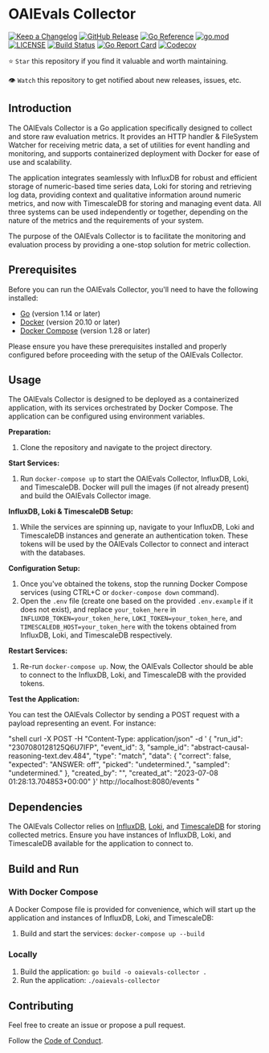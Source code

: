 # OAIEvals Collector

[![Keep a Changelog](https://img.shields.io/badge/changelog-Keep%20a%20Changelog-%23E05735)](CHANGELOG.md)
[![GitHub Release](https://img.shields.io/github/v/release/oaievals-collector/seed)](https://github.com/oaievals-collector/seed/releases)
[![Go Reference](https://pkg.go.dev/badge/github.com/oaievals-collector/seed.svg)](https://pkg.go.dev/github.com/oaievals-collector/seed)
[![go.mod](https://img.shields.io/github/go-mod/go-version/oaievals-collector/seed)](go.mod)
[![LICENSE](https://img.shields.io/github/license/oaievals-collector/seed)](LICENSE)
[![Build Status](https://img.shields.io/github/actions/workflow/status/oaievals-collector/seed/build.yml?branch=main)](https://github.com/oaievals-collector/seed/actions?query=workflow%3Abuild+branch%3Amain)
[![Go Report Card](https://goreportcard.com/badge/github.com/oaievals-collector/seed)](https://goreportcard.com/report/github.com/oaievals-collector/seed)
[![Codecov](https://codecov.io/gh/oaievals-collector/seed/branch/main/graph/badge.svg)](https://codecov.io/gh/oaievals-collector/seed)

⭐ `Star` this repository if you find it valuable and worth maintaining.

👁 `Watch` this repository to get notified about new releases, issues, etc.

## Introduction

The OAIEvals Collector is a Go application specifically designed to collect and store raw evaluation metrics. It provides an HTTP handler & FileSystem Watcher for receiving metric data, a set of utilities for event handling and monitoring, and supports containerized deployment with Docker for ease of use and scalability.

The application integrates seamlessly with InfluxDB for robust and efficient storage of numeric-based time series data, Loki for storing and retrieving log data, providing context and qualitative information around numeric metrics, and now with TimescaleDB for storing and managing event data. All three systems can be used independently or together, depending on the nature of the metrics and the requirements of your system.

The purpose of the OAIEvals Collector is to facilitate the monitoring and evaluation process by providing a one-stop solution for metric collection.

## Prerequisites

Before you can run the OAIEvals Collector, you'll need to have the following installed:

- [Go](https://golang.org/dl/) (version 1.14 or later)
- [Docker](https://www.docker.com/products/docker-desktop) (version 20.10 or later)
- [Docker Compose](https://docs.docker.com/compose/install/) (version 1.28 or later)

Please ensure you have these prerequisites installed and properly configured before proceeding with the setup of the OAIEvals Collector.

## Usage

The OAIEvals Collector is designed to be deployed as a containerized application, with its services orchestrated by Docker Compose. The application can be configured using environment variables.

**Preparation:**

1. Clone the repository and navigate to the project directory.

**Start Services:**

1. Run `docker-compose up` to start the OAIEvals Collector, InfluxDB, Loki, and TimescaleDB. Docker will pull the images (if not already present) and build the OAIEvals Collector image.

**InfluxDB, Loki & TimescaleDB Setup:**

1. While the services are spinning up, navigate to your InfluxDB, Loki and TimescaleDB instances and generate an authentication token. These tokens will be used by the OAIEvals Collector to connect and interact with the databases.

**Configuration Setup:**

1. Once you've obtained the tokens, stop the running Docker Compose services (using CTRL+C or `docker-compose down` command).
2. Open the `.env` file (create one based on the provided `.env.example` if it does not exist), and replace `your_token_here` in `INFLUXDB_TOKEN=your_token_here`, `LOKI_TOKEN=your_token_here`, and `TIMESCALEDB_HOST=your_token_here` with the tokens obtained from InfluxDB, Loki, and TimescaleDB respectively.

**Restart Services:**

1. Re-run `docker-compose up`. Now, the OAIEvals Collector should be able to connect to the InfluxDB, Loki, and TimescaleDB with the provided tokens.

**Test the Application:**

You can test the OAIEvals Collector by sending a POST request with a payload representing an event. For instance:

"shell
curl -X POST -H "Content-Type: application/json" -d '
{
  "run_id": "2307080128125Q6U7IFP",
  "event_id": 3,
  "sample_id": "abstract-causal-reasoning-text.dev.484",
  "type": "match",
  "data": {
    "correct": false,
    "expected": "ANSWER: off",
    "picked": "undetermined.",
    "sampled": "undetermined."
  },
  "created_by": "",
  "created_at": "2023-07-08 01:28:13.704853+00:00"
}' http://localhost:8080/events
"

## Dependencies

The OAIEvals Collector relies on [InfluxDB](https://www.influxdata.com/), [Loki](https://grafana.com/oss/loki/), and [TimescaleDB](https://www.timescale.com/) for storing collected metrics. Ensure you have instances of InfluxDB, Loki, and TimescaleDB available for the application to connect to.

## Build and Run

### With Docker Compose

A Docker Compose file is provided for convenience, which will start up the application and instances of InfluxDB, Loki, and TimescaleDB:

1. Build and start the services: `docker-compose up --build`

### Locally

1. Build the application: `go build -o oaievals-collector .`
1. Run the application: `./oaievals-collector`

## Contributing

Feel free to create an issue or propose a pull request.

Follow the [Code of Conduct](CODE_OF_CONDUCT.md).
